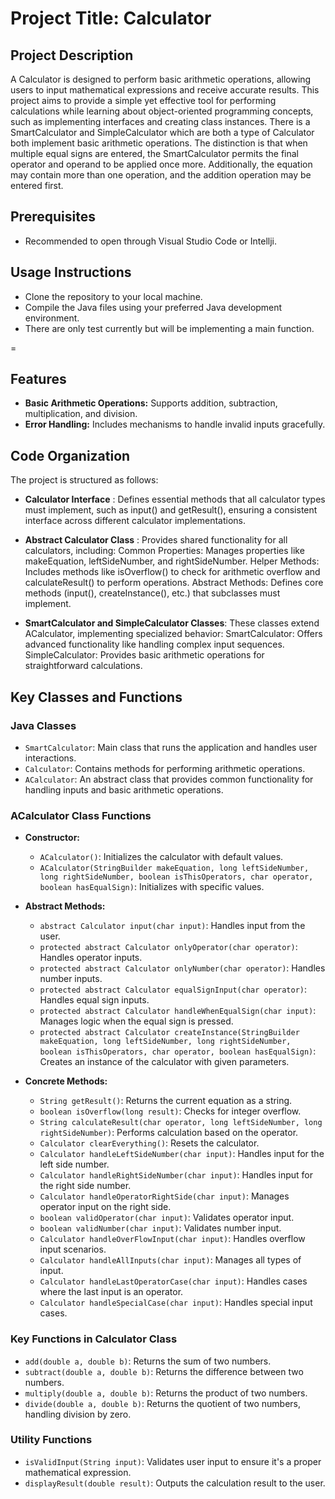 # Project Title: Calculator

## Project Description
A Calculator is designed to perform basic arithmetic operations, allowing users to input mathematical 
expressions and receive accurate results. This project aims to provide a simple yet effective tool for performing 
calculations while learning about object-oriented programming concepts, such as implementing interfaces and creating 
class instances. There is a SmartCalculator and SimpleCalculator which are both a type of Calculator both implement 
basic arithmetic operations. The distinction is that when multiple equal signs are entered, the SmartCalculator permits
the final operator and operand to be applied once more. Additionally, the equation may contain more than one 
operation, and the addition operation may be entered first.


## Prerequisites
- Recommended to open through Visual Studio Code or Intellji.

## Usage Instructions
- Clone the repository to your local machine.
- Compile the Java files using your preferred Java development environment.
- There are only test currently but will be implementing a main function. 

=

## Features
- **Basic Arithmetic Operations:** Supports addition, subtraction, multiplication, and division.
- **Error Handling:** Includes mechanisms to handle invalid inputs gracefully.

## Code Organization
The project is structured as follows:
- **Calculator Interface** : Defines essential methods that all calculator types must implement,
  such as input() and getResult(), ensuring a consistent interface across different calculator implementations.

- **Abstract Calculator Class** : Provides shared functionality for all calculators, including:
Common Properties: Manages properties like makeEquation, leftSideNumber, and rightSideNumber.
Helper Methods: Includes methods like isOverflow() to check for arithmetic overflow and calculateResult() to perform operations.
Abstract Methods: Defines core methods (input(), createInstance(), etc.) that subclasses must implement.

- **SmartCalculator and SimpleCalculator Classes**: These classes extend ACalculator, implementing specialized behavior:
SmartCalculator: Offers advanced functionality like handling complex input sequences.
SimpleCalculator: Provides basic arithmetic operations for straightforward calculations.

## Key Classes and Functions

### Java Classes
- `SmartCalculator`: Main class that runs the application and handles user interactions.
- `Calculator`: Contains methods for performing arithmetic operations.
- `ACalculator`: An abstract class that provides common functionality for handling inputs and basic arithmetic operations.

### ACalculator Class Functions
- **Constructor:** 
  - `ACalculator()`: Initializes the calculator with default values.
  - `ACalculator(StringBuilder makeEquation, long leftSideNumber, long rightSideNumber, boolean isThisOperators, char operator, boolean hasEqualSign)`: Initializes with specific values.

- **Abstract Methods:**
  - `abstract Calculator input(char input)`: Handles input from the user.
  - `protected abstract Calculator onlyOperator(char operator)`: Handles operator inputs.
  - `protected abstract Calculator onlyNumber(char operator)`: Handles number inputs.
  - `protected abstract Calculator equalSignInput(char operator)`: Handles equal sign inputs.
  - `protected abstract Calculator handleWhenEqualSign(char input)`: Manages logic when the equal sign is pressed.
  - `protected abstract Calculator createInstance(StringBuilder makeEquation, long leftSideNumber, long rightSideNumber, boolean isThisOperators, char operator, boolean hasEqualSign)`: Creates an instance of the calculator with given parameters.

- **Concrete Methods:**
  - `String getResult()`: Returns the current equation as a string.
  - `boolean isOverflow(long result)`: Checks for integer overflow.
  - `String calculateResult(char operator, long leftSideNumber, long rightSideNumber)`: Performs calculation based on the operator.
  - `Calculator clearEverything()`: Resets the calculator.
  - `Calculator handleLeftSideNumber(char input)`: Handles input for the left side number.
  - `Calculator handleRightSideNumber(char input)`: Handles input for the right side number.
  - `Calculator handleOperatorRightSide(char input)`: Manages operator input on the right side.
  - `boolean validOperator(char input)`: Validates operator input.
  - `boolean validNumber(char input)`: Validates number input.
  - `Calculator handleOverFlowInput(char input)`: Handles overflow input scenarios.
  - `Calculator handleAllInputs(char input)`: Manages all types of input.
  - `Calculator handleLastOperatorCase(char input)`: Handles cases where the last input is an operator.
  - `Calculator handleSpecialCase(char input)`: Handles special input cases.

### Key Functions in Calculator Class
- `add(double a, double b)`: Returns the sum of two numbers.
- `subtract(double a, double b)`: Returns the difference between two numbers.
- `multiply(double a, double b)`: Returns the product of two numbers.
- `divide(double a, double b)`: Returns the quotient of two numbers, handling division by zero.

### Utility Functions
- `isValidInput(String input)`: Validates user input to ensure it's a proper mathematical expression.
- `displayResult(double result)`: Outputs the calculation result to the user.
